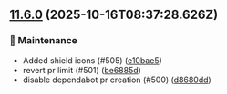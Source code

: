 ## [11.6.0](https://github.com/AxisCommunications/fluent-components/compare/62b5370cbf6c21a2e03e23084abc0fff6b41b221..e10bae51f14ca4924e21e046b971c1e7247b2cca) (2025-10-16T08:37:28.626Z)

### 🚧 Maintenance

- Added shield icons (#505) ([e10bae5](https://github.com/AxisCommunications/fluent-components/commit/e10bae51f14ca4924e21e046b971c1e7247b2cca))
- revert pr limit (#501) ([be6885d](https://github.com/AxisCommunications/fluent-components/commit/be6885d24fac417ceb43b086331c1e1f6371f534))
- disable dependabot pr creation (#500) ([d8680dd](https://github.com/AxisCommunications/fluent-components/commit/d8680ddd7b21c6e301566a5cbe8e282acc54c485))
